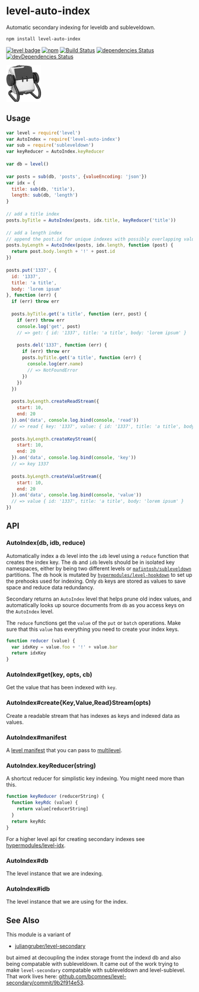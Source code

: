 # level-auto-index

Automatic secondary indexing for leveldb and subleveldown.


```bash
npm install level-auto-index
```

[![level badge][level-badge]](https://github.com/level/awesome)
[![npm][npm-image]][npm-url]
[![Build Status](https://travis-ci.org/hypermodules/level-auto-index.svg?branch=master)](https://travis-ci.org/hypermodules/level-auto-index)
[![dependencies Status](https://david-dm.org/hypermodules/level-auto-index/status.svg)](https://david-dm.org/hypermodules/level-auto-index)
[![devDependencies Status](https://david-dm.org/hypermodules/level-auto-index/dev-status.svg)](https://david-dm.org/hypermodules/level-auto-index?type=dev)

<img height="100" src="index.png">

[level-badge]: http://leveldb.org/img/badge.svg
[npm-image]: https://img.shields.io/npm/v/level-auto-index.svg
[npm-url]: https://www.npmjs.com/package/level-auto-index

## Usage

```js
var level = require('level')
var AutoIndex = require('level-auto-index')
var sub = require('subleveldown')
var keyReducer = AutoIndex.keyReducer

var db = level()

var posts = sub(db, 'posts', {valueEncoding: 'json'})
var idx = {
  title: sub(db, 'title'),
  length: sub(db, 'length')
}

// add a title index
posts.byTitle = AutoIndex(posts, idx.title, keyReducer('title'))

// add a length index
// append the post.id for unique indexes with possibly overlapping values
posts.byLength = AutoIndex(posts, idx.length, function (post) {
  return post.body.length + '!' + post.id
})

posts.put('1337', {
  id: '1337',
  title: 'a title',
  body: 'lorem ipsum'
}, function (err) {
  if (err) throw err

  posts.byTitle.get('a title', function (err, post) {
    if (err) throw err
    console.log('get', post)
    // => get: { id: '1337', title: 'a title', body: 'lorem ipsum' }

    posts.del('1337', function (err) {
      if (err) throw err
      posts.byTitle.get('a title', function (err) {
        console.log(err.name)
        // => NotFoundError
      })
    })
  })

  posts.byLength.createReadStream({
    start: 10,
    end: 20
  }).on('data', console.log.bind(console, 'read'))
  // => read { key: '1337', value: { id: '1337', title: 'a title', body: 'lorem ipsum' } }

  posts.byLength.createKeyStream({
    start: 10,
    end: 20
  }).on('data', console.log.bind(console, 'key'))
  // => key 1337

  posts.byLength.createValueStream({
    start: 10,
    end: 20
  }).on('data', console.log.bind(console, 'value'))
  // => value { id: '1337', title: 'a title', body: 'lorem ipsum' }
})
```

## API

### AutoIndex(db, idb, reduce)

Automatically index a `db` level into the `idb` level using a `reduce` function that creates the index key.  The `db` and `idb` levels should be in isolated key namespaces, either by being two different levels or [`mafintosh/subleveldown`](https://github.com/mafintosh/subleveldown) partitions.  The `db` hook is mutated by [`hypermodules/level-hookdown`](https://github.com/hypermodules/level-hookdown) to set up the prehooks used for indexing.  Only `db` keys are stored as values to save space and reduce data redundancy.

Secondary returns an `AutoIndex` level that helps prune old index values, and automatically looks up source documents from `db` as you access keys on the `AutoIndex` level.

The `reduce` functions get the `value` of the `put` or `batch` operations.  Make sure that this `value` has everything you need to create your index keys.

```js
function reducer (value) {
  var idxKey = value.foo + '!' + value.bar
  return idxKey
}
```

### AutoIndex#get(key, opts, cb)

Get the value that has been indexed with `key`.

### AutoIndex#create{Key,Value,Read}Stream(opts)

Create a readable stream that has indexes as keys and indexed data as values.

### AutoIndex#manifest

A [level manifest](https://github.com/dominictarr/level-manifest) that you can pass to [multilevel](https://github.com/juliangruber/multilevel).

### AutoIndex.keyReducer(string)

A shortcut reducer for simplistic key indexing.  You might need more than this.

```js
function keyReducer (reducerString) {
  function keyRdc (value) {
    return value[reducerString]
  }
  return keyRdc
}
```

For a higher level api for creating secondary indexes see [hypermodules/level-idx](https://github.com/hypermodules/level-idx).

### AutoIndex#db

The level instance that we are indexing.

### AutoIndex#idb

The level instance that we are using for the index.

## See Also

This module is a variant of

- [juliangruber/level-secondary](https://github.com/juliangruber/level-secondary)

but aimed at decoupling the index storage fromt the indexd db and also being compatable with subleveldown.  It came out of the work trying to make `level-secondary` compatable with subleveldown and level-sublevel.  That work lives here: [github.com/bcomnes/level-secondary/commit/9b2f914e53](https://github.com/bcomnes/level-secondary/commit/9b2f914e5304c791813b39abf892c32ee7616abf).
